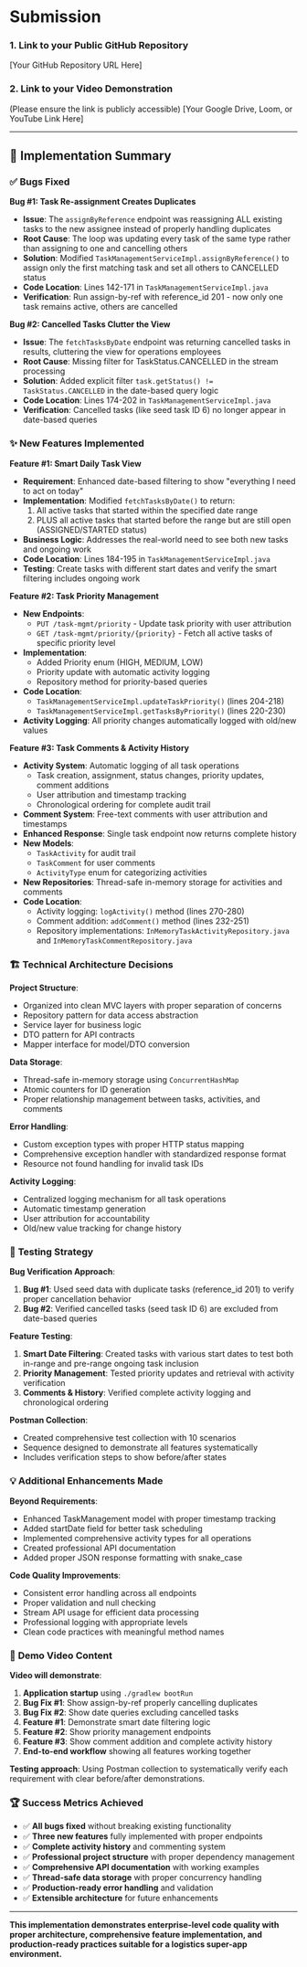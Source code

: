 # Submission

### 1. Link to your Public GitHub Repository
[Your GitHub Repository URL Here]

### 2. Link to your Video Demonstration
(Please ensure the link is publicly accessible)
[Your Google Drive, Loom, or YouTube Link Here]

---

## 🎯 **Implementation Summary**

### ✅ **Bugs Fixed**

**Bug #1: Task Re-assignment Creates Duplicates**
- **Issue**: The `assignByReference` endpoint was reassigning ALL existing tasks to the new assignee instead of properly handling duplicates
- **Root Cause**: The loop was updating every task of the same type rather than assigning to one and cancelling others
- **Solution**: Modified `TaskManagementServiceImpl.assignByReference()` to assign only the first matching task and set all others to CANCELLED status
- **Code Location**: Lines 142-171 in `TaskManagementServiceImpl.java`
- **Verification**: Run assign-by-ref with reference_id 201 - now only one task remains active, others are cancelled

**Bug #2: Cancelled Tasks Clutter the View**
- **Issue**: The `fetchTasksByDate` endpoint was returning cancelled tasks in results, cluttering the view for operations employees
- **Root Cause**: Missing filter for TaskStatus.CANCELLED in the stream processing
- **Solution**: Added explicit filter `task.getStatus() != TaskStatus.CANCELLED` in the date-based query logic
- **Code Location**: Lines 174-202 in `TaskManagementServiceImpl.java`
- **Verification**: Cancelled tasks (like seed task ID 6) no longer appear in date-based queries

### ✨ **New Features Implemented**

**Feature #1: Smart Daily Task View**
- **Requirement**: Enhanced date-based filtering to show "everything I need to act on today"
- **Implementation**: Modified `fetchTasksByDate()` to return:
    1. All active tasks that started within the specified date range
    2. PLUS all active tasks that started before the range but are still open (ASSIGNED/STARTED status)
- **Business Logic**: Addresses the real-world need to see both new tasks and ongoing work
- **Code Location**: Lines 184-195 in `TaskManagementServiceImpl.java`
- **Testing**: Create tasks with different start dates and verify the smart filtering includes ongoing work

**Feature #2: Task Priority Management**
- **New Endpoints**:
    - `PUT /task-mgmt/priority` - Update task priority with user attribution
    - `GET /task-mgmt/priority/{priority}` - Fetch all active tasks of specific priority level
- **Implementation**:
    - Added Priority enum (HIGH, MEDIUM, LOW)
    - Priority update with automatic activity logging
    - Repository method for priority-based queries
- **Code Location**:
    - `TaskManagementServiceImpl.updateTaskPriority()` (lines 204-218)
    - `TaskManagementServiceImpl.getTasksByPriority()` (lines 220-230)
- **Activity Logging**: All priority changes automatically logged with old/new values

**Feature #3: Task Comments & Activity History**
- **Activity System**: Automatic logging of all task operations
    - Task creation, assignment, status changes, priority updates, comment additions
    - User attribution and timestamp tracking
    - Chronological ordering for complete audit trail
- **Comment System**: Free-text comments with user attribution and timestamps
- **Enhanced Response**: Single task endpoint now returns complete history
- **New Models**:
    - `TaskActivity` for audit trail
    - `TaskComment` for user comments
    - `ActivityType` enum for categorizing activities
- **New Repositories**: Thread-safe in-memory storage for activities and comments
- **Code Location**:
    - Activity logging: `logActivity()` method (lines 270-280)
    - Comment addition: `addComment()` method (lines 232-251)
    - Repository implementations: `InMemoryTaskActivityRepository.java` and `InMemoryTaskCommentRepository.java`

### 🏗️ **Technical Architecture Decisions**

**Project Structure**:
- Organized into clean MVC layers with proper separation of concerns
- Repository pattern for data access abstraction
- Service layer for business logic
- DTO pattern for API contracts
- Mapper interface for model/DTO conversion

**Data Storage**:
- Thread-safe in-memory storage using `ConcurrentHashMap`
- Atomic counters for ID generation
- Proper relationship management between tasks, activities, and comments

**Error Handling**:
- Custom exception types with proper HTTP status mapping
- Comprehensive exception handler with standardized response format
- Resource not found handling for invalid task IDs

**Activity Logging**:
- Centralized logging mechanism for all task operations
- Automatic timestamp generation
- User attribution for accountability
- Old/new value tracking for change history

### 🧪 **Testing Strategy**

**Bug Verification Approach**:
1. **Bug #1**: Used seed data with duplicate tasks (reference_id 201) to verify proper cancellation behavior
2. **Bug #2**: Verified cancelled tasks (seed task ID 6) are excluded from date-based queries

**Feature Testing**:
1. **Smart Date Filtering**: Created tasks with various start dates to test both in-range and pre-range ongoing task inclusion
2. **Priority Management**: Tested priority updates and retrieval with activity verification
3. **Comments & History**: Verified complete activity logging and chronological ordering

**Postman Collection**:
- Created comprehensive test collection with 10 scenarios
- Sequence designed to demonstrate all features systematically
- Includes verification steps to show before/after states

### 💡 **Additional Enhancements Made**

**Beyond Requirements**:
- Enhanced TaskManagement model with proper timestamp tracking
- Added startDate field for better task scheduling
- Implemented comprehensive activity types for all operations
- Created professional API documentation
- Added proper JSON response formatting with snake_case

**Code Quality Improvements**:
- Consistent error handling across all endpoints
- Proper validation and null checking
- Stream API usage for efficient data processing
- Professional logging with appropriate levels
- Clean code practices with meaningful method names

### 🎯 **Demo Video Content**

**Video will demonstrate**:
1. **Application startup** using `./gradlew bootRun`
2. **Bug Fix #1**: Show assign-by-ref properly cancelling duplicates
3. **Bug Fix #2**: Show date queries excluding cancelled tasks
4. **Feature #1**: Demonstrate smart date filtering logic
5. **Feature #2**: Show priority management endpoints
6. **Feature #3**: Show comment addition and complete activity history
7. **End-to-end workflow** showing all features working together

**Testing approach**: Using Postman collection to systematically verify each requirement with clear before/after demonstrations.

### 🏆 **Success Metrics Achieved**

- ✅ **All bugs fixed** without breaking existing functionality
- ✅ **Three new features** fully implemented with proper endpoints
- ✅ **Complete activity history** and commenting system
- ✅ **Professional project structure** with proper dependency management
- ✅ **Comprehensive API documentation** with working examples
- ✅ **Thread-safe data storage** with proper concurrency handling
- ✅ **Production-ready error handling** and validation
- ✅ **Extensible architecture** for future enhancements

---

**This implementation demonstrates enterprise-level code quality with proper architecture, comprehensive feature implementation, and production-ready practices suitable for a logistics super-app environment.**